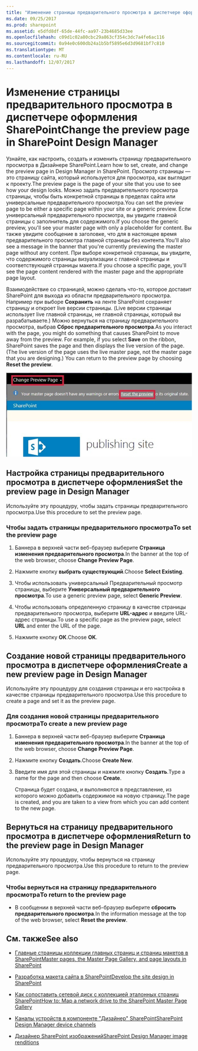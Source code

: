 ```yaml
---
title: "Изменение страницы предварительного просмотра в диспетчере оформления SharePoint"
ms.date: 09/25/2017
ms.prod: sharepoint
ms.assetid: e5dfd8df-65de-44fc-aa97-23b4685d33ee
ms.openlocfilehash: c09d1c02a80cbc29a863cf354c3dc7a4fe6ac116
ms.sourcegitcommit: 0a94e0c600db24a1b5bf5895e6d3d9681bf7c810
ms.translationtype: MT
ms.contentlocale: ru-RU
ms.lasthandoff: 12/07/2017
---
```

# <a name="change-the-preview-page-in-sharepoint-design-manager"></a><span data-ttu-id="cd816-102">Изменение страницы предварительного просмотра в диспетчере оформления SharePoint</span><span class="sxs-lookup"><span data-stu-id="cd816-102">Change the preview page in SharePoint Design Manager</span></span>
<span data-ttu-id="cd816-103">Узнайте, как настроить, создать и изменить страницу предварительного просмотра в Дизайнере SharePoint.</span><span class="sxs-lookup"><span data-stu-id="cd816-103">Learn how to set, create, and change the preview page in Design Manager in SharePoint.</span></span>
<span data-ttu-id="cd816-104">Просмотр страницы — это страницу сайта, который используется для просмотра, как выглядит к проекту.</span><span class="sxs-lookup"><span data-stu-id="cd816-104">The preview page is the page of your site that you use to see how your design looks.</span></span> <span data-ttu-id="cd816-105">Можно задать предварительного просмотра страницы, чтобы быть конкретной страницы в пределах сайта или универсальные предварительного просмотра.</span><span class="sxs-lookup"><span data-stu-id="cd816-105">You can set the preview page to be either a specific page within your site or a generic preview.</span></span> <span data-ttu-id="cd816-106">Если универсальный предварительного просмотра, вы увидите главной страницы с заполнитель для содержимого.</span><span class="sxs-lookup"><span data-stu-id="cd816-106">If you choose the generic preview, you'll see your master page with only a placeholder for content.</span></span> <span data-ttu-id="cd816-107">Вы также увидите сообщение в заголовке, что для в настоящее время предварительного просмотра главной страницы без контента.</span><span class="sxs-lookup"><span data-stu-id="cd816-107">You'll also see a message in the banner that you're currently previewing the master page without any content.</span></span> <span data-ttu-id="cd816-108">При выборе конкретной страницы, вы увидите, что содержимого страницы визуализации с главной страницы и соответствующей страницы макета.</span><span class="sxs-lookup"><span data-stu-id="cd816-108">If you choose a specific page, you'll see the page content rendered with the master page and the appropriate page layout.</span></span>
  
    
    

<span data-ttu-id="cd816-p102">Взаимодействие со страницей, можно сделать что-то, которое доставит SharePoint для выхода из области предварительного просмотра. Например при выборе **Сохранить** на ленте SharePoint сохраняет страницу и откроет live версии страницы. (Live версии страницы использует live главной страницы, не главной страницы, который вы разрабатываете.) Можно вернуться на страницу предварительного просмотра, выбрав **Сброс предварительного просмотра**.</span><span class="sxs-lookup"><span data-stu-id="cd816-p102">As you interact with the page, you might do something that causes SharePoint to move away from the preview. For example, if you select **Save** on the ribbon, SharePoint saves the page and then displays the live version of the page. (The live version of the page uses the live master page, not the master page that you are designing.) You can return to the preview page by choosing **Reset the preview**.</span></span>
  
    
    
![Страница изменения предварительного просмотра и кнопки сброса предварительного просмотра](../images/design-manager-preview-UI.jpg)
  
    
    

  
    
    

  
    
    

## <a name="set-the-preview-page-in-design-manager"></a><span data-ttu-id="cd816-113">Настройка страницы предварительного просмотра в диспетчере оформления</span><span class="sxs-lookup"><span data-stu-id="cd816-113">Set the preview page in Design Manager</span></span>
<span data-ttu-id="cd816-114"><a name="set"> </a></span><span class="sxs-lookup"><span data-stu-id="cd816-114"></span></span>

<span data-ttu-id="cd816-115">Используйте эту процедуру, чтобы задать страницы предварительного просмотра.</span><span class="sxs-lookup"><span data-stu-id="cd816-115">Use this procedure to set the preview page.</span></span>
  
    
    

### <a name="to-set-the-preview-page"></a><span data-ttu-id="cd816-116">Чтобы задать страницы предварительного просмотра</span><span class="sxs-lookup"><span data-stu-id="cd816-116">To set the preview page</span></span>


1. <span data-ttu-id="cd816-117">Баннера в верхней части веб-браузер выберите **Страница изменения предварительного просмотра**.</span><span class="sxs-lookup"><span data-stu-id="cd816-117">In the banner at the top of the web browser, choose **Change Preview Page**.</span></span>
    
  
2. <span data-ttu-id="cd816-118">Нажмите кнопку **выбрать существующий**.</span><span class="sxs-lookup"><span data-stu-id="cd816-118">Choose **Select Existing**.</span></span>
    
  
3. <span data-ttu-id="cd816-119">Чтобы использовать универсальный Предварительный просмотр страницы, выберите **Универсальный предварительного просмотра**.</span><span class="sxs-lookup"><span data-stu-id="cd816-119">To use a generic preview page, select **Generic Preview**.</span></span>
    
  
4. <span data-ttu-id="cd816-120">Чтобы использовать определенную страницу в качестве страницы предварительного просмотра, выберите **URL-адрес** и введите URL-адрес страницы.</span><span class="sxs-lookup"><span data-stu-id="cd816-120">To use a specific page as the preview page, select **URL** and enter the URL of the page.</span></span>
    
  
5. <span data-ttu-id="cd816-121">Нажмите кнопку **ОК**.</span><span class="sxs-lookup"><span data-stu-id="cd816-121">Choose **OK**.</span></span>
    
  

## <a name="create-a-new-preview-page-in-design-manager"></a><span data-ttu-id="cd816-122">Создание новой страницы предварительного просмотра в диспетчере оформления</span><span class="sxs-lookup"><span data-stu-id="cd816-122">Create a new preview page in Design Manager</span></span>
<span data-ttu-id="cd816-123"><a name="new"> </a></span><span class="sxs-lookup"><span data-stu-id="cd816-123"></span></span>

<span data-ttu-id="cd816-124">Используйте эту процедуру для создания страницы и его настройка в качестве страницы предварительного просмотра.</span><span class="sxs-lookup"><span data-stu-id="cd816-124">Use this procedure to create a page and set it as the preview page.</span></span>
  
    
    

### <a name="to-create-a-new-preview-page"></a><span data-ttu-id="cd816-125">Для создания новой страницы предварительного просмотра</span><span class="sxs-lookup"><span data-stu-id="cd816-125">To create a new preview page</span></span>


1. <span data-ttu-id="cd816-126">Баннера в верхней части веб-браузер выберите **Страница изменения предварительного просмотра**.</span><span class="sxs-lookup"><span data-stu-id="cd816-126">In the banner at the top of the web browser, choose **Change Preview Page**.</span></span>
    
  
2. <span data-ttu-id="cd816-127">Нажмите кнопку **Создать**.</span><span class="sxs-lookup"><span data-stu-id="cd816-127">Choose **Create New**.</span></span>
    
  
3. <span data-ttu-id="cd816-128">Введите имя для этой страницы и нажмите кнопку **Создать**.</span><span class="sxs-lookup"><span data-stu-id="cd816-128">Type a name for the page and then choose **Create**.</span></span>
    
    <span data-ttu-id="cd816-129">Страница будет создана, и выполняются в представление, из которого можно добавить содержимое на новую страницу.</span><span class="sxs-lookup"><span data-stu-id="cd816-129">The page is created, and you are taken to a view from which you can add content to the new page.</span></span>
    
  

## <a name="return-to-the-preview-page-in-design-manager"></a><span data-ttu-id="cd816-130">Вернуться на страницу предварительного просмотра в диспетчере оформления</span><span class="sxs-lookup"><span data-stu-id="cd816-130">Return to the preview page in Design Manager</span></span>
<span data-ttu-id="cd816-131"><a name="return"> </a></span><span class="sxs-lookup"><span data-stu-id="cd816-131"></span></span>

<span data-ttu-id="cd816-132">Используйте эту процедуру, чтобы вернуться на страницу предварительного просмотра.</span><span class="sxs-lookup"><span data-stu-id="cd816-132">Use this procedure to return to the preview page.</span></span>
  
    
    

### <a name="to-return-to-the-preview-page"></a><span data-ttu-id="cd816-133">Чтобы вернуться на страницу предварительного просмотра</span><span class="sxs-lookup"><span data-stu-id="cd816-133">To return to the preview page</span></span>


- <span data-ttu-id="cd816-134">В сообщении в верхней части веб-браузер выберите **сбросить предварительного просмотра**.</span><span class="sxs-lookup"><span data-stu-id="cd816-134">In the information message at the top of the web browser, select **Reset the preview**.</span></span>
    
  

## <a name="see-also"></a><span data-ttu-id="cd816-135">См. также</span><span class="sxs-lookup"><span data-stu-id="cd816-135">See also</span></span>
<span data-ttu-id="cd816-136"><a name="addresources"> </a></span><span class="sxs-lookup"><span data-stu-id="cd816-136"></span></span>


-  [<span data-ttu-id="cd816-137">Главные страницы коллекции главных страниц и страниц макетов в SharePoint</span><span class="sxs-lookup"><span data-stu-id="cd816-137">Master pages, the Master Page Gallery, and page layouts in SharePoint</span></span>](master-pages-the-master-page-gallery-and-page-layouts-in-sharepoint.md)
    
  
-  [<span data-ttu-id="cd816-138">Разработка макета сайта в SharePoint</span><span class="sxs-lookup"><span data-stu-id="cd816-138">Develop the site design in SharePoint</span></span>](develop-the-site-design-in-sharepoint.md)
    
  
-  [<span data-ttu-id="cd816-139">Как сопоставить сетевой диск с коллекцией эталонных страниц SharePoint</span><span class="sxs-lookup"><span data-stu-id="cd816-139">How to: Map a network drive to the SharePoint Master Page Gallery</span></span>](how-to-map-a-network-drive-to-the-sharepoint-master-page-gallery.md)
    
  
-  [<span data-ttu-id="cd816-140">Каналы устройств в компоненте "Дизайнер" SharePoint</span><span class="sxs-lookup"><span data-stu-id="cd816-140">SharePoint Design Manager device channels</span></span>](sharepoint-design-manager-device-channels.md)
    
  
-  [<span data-ttu-id="cd816-141">Дизайнер SharePoint изображений</span><span class="sxs-lookup"><span data-stu-id="cd816-141">SharePoint Design Manager image renditions</span></span>](sharepoint-design-manager-image-renditions.md)
    
  

